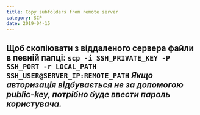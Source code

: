 ```yaml
---
title: Copy subfolders from remote server
category: SCP
date: 2019-04-15
---
```


**Щоб скопіювати з віддаленого сервера файли в певній папці:**
`scp -i SSH_PRIVATE_KEY -P SSH_PORT -r LOCAL_PATH SSH_USER@SERVER_IP:REMOTE_PATH`
_Якщо авторизація відбувається не за допомогою public-key, потрібно буде ввести пароль користувача._
-----